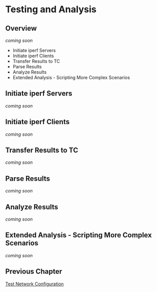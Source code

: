 # Testing and Analysis
## Overview
_coming soon_

* Initiate iperf Servers
* Initiate iperf Clients
* Transfer Results to TC
* Parse Results
* Analyze Results
* Extended Analysis - Scripting More Complex Scenarios


## Initiate iperf Servers
_coming soon_


## Initiate iperf Clients
_coming soon_


## Transfer Results to TC
_coming soon_


## Parse Results
_coming soon_


## Analyze Results
_coming soon_


## Extended Analysis - Scripting More Complex Scenarios
_coming soon_


## Previous Chapter
[Test Network Configuration](https://github.com/UCaNLabUMB/Testbed_Controller/blob/main/Documentation/Config_Test_Net.md)